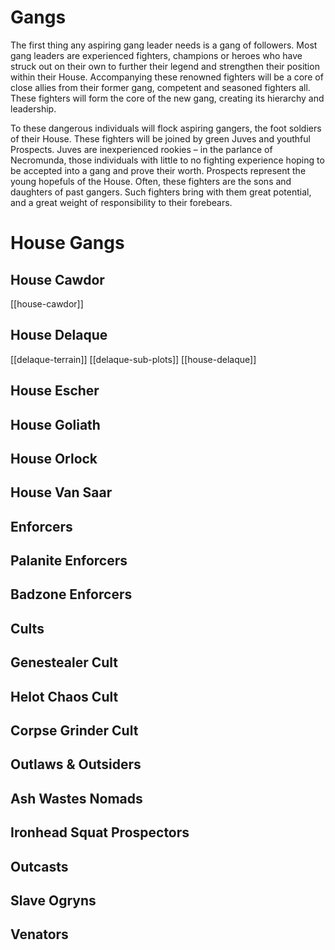 
# Gangs

The first thing any aspiring gang leader needs is a
gang of followers. Most gang leaders are experienced
fighters, champions or heroes who have struck out
on their own to further their legend and strengthen
their position within their House. Accompanying these
renowned fighters will be a core of close allies from
their former gang, competent and seasoned fighters
all. These fighters will form the core of the new gang, creating its hierarchy and leadership.

To these dangerous individuals will flock aspiring
gangers, the foot soldiers of their House. These
fighters will be joined by green Juves and youthful
Prospects. Juves are inexperienced rookies – in the
parlance of Necromunda, those individuals with little
to no fighting experience hoping to be accepted into a
gang and prove their worth. Prospects represent the
young hopefuls of the House. Often, these fighters are
the sons and daughters of past gangers. Such fighters
bring with them great potential, and a great weight of
responsibility to their forebears.

# House Gangs


## House Cawdor
[[house-cawdor]]

## House Delaque
[[delaque-terrain]]
[[delaque-sub-plots]]
[[house-delaque]]

## House Escher


## House Goliath


## House Orlock

## House Van Saar

<h2>Enforcers</h2>

<GangTile link="palanite-enforcers" >

## Palanite Enforcers

</GangTile>
<GangTile link="badzone-enforcers" >

## Badzone Enforcers

</GangTile>


<h2>Cults</h2>

<div className="gang-tiles">

<GangTile link="genestealer-cult" >

## Genestealer Cult

</GangTile>

<GangTile link="helot-chaos-cult" >

## Helot Chaos Cult

</GangTile>

<GangTile link="corpse-grinder-cult" >

## Corpse Grinder Cult

</GangTile>

</div>

<h2>Outlaws & Outsiders</h2>

<div className="gang-tiles">

<GangTile link="ash-wastes-nomads" >

## Ash Wastes Nomads

</GangTile>

<GangTile link="squats"  >

## Ironhead Squat Prospectors

</GangTile>

<GangTile link="outcasts" >

## Outcasts

</GangTile>

<GangTile link="slave-ogryns" >

## Slave Ogryns

</GangTile>
<GangTile link="venators"  >

## Venators

</GangTile>

</div>
